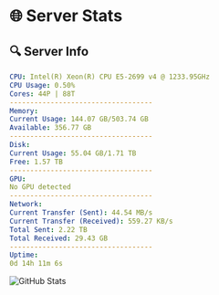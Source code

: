 # 🌐 Server Stats
## 🔍 Server Info
```yaml
CPU: Intel(R) Xeon(R) CPU E5-2699 v4 @ 1233.95GHz
CPU Usage: 0.50%
Cores: 44P | 88T
-----------------------------------
Memory:
Current Usage: 144.07 GB/503.74 GB
Available: 356.77 GB
-----------------------------------
Disk:
Current Usage: 55.04 GB/1.71 TB
Free: 1.57 TB
-----------------------------------
GPU:
No GPU detected
-----------------------------------
Network:
Current Transfer (Sent): 44.54 MB/s
Current Transfer (Received): 559.27 KB/s
Total Sent: 2.22 TB
Total Received: 29.43 GB
-----------------------------------
Uptime:
0d 14h 11m 6s
```
![GitHub Stats](https://img.shields.io/badge/Updated-2025-03-08_11:33:55-blue)